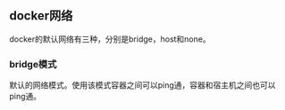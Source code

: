 ## docker网络

docker的默认网络有三种，分别是bridge，host和none。

### bridge模式

默认的网络模式。使用该模式容器之间可以ping通，容器和宿主机之间也可以ping通。